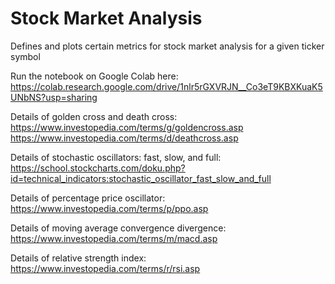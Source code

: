 # Stock Market Analysis
Defines and plots certain metrics for stock market analysis for a given ticker symbol

Run the notebook on Google Colab here: https://colab.research.google.com/drive/1nlr5rGXVRJN__Co3eT9KBXKuaK5UNbNS?usp=sharing

Details of golden cross and death cross: 
https://www.investopedia.com/terms/g/goldencross.asp <br>
https://www.investopedia.com/terms/d/deathcross.asp

Details of stochastic oscillators: fast, slow, and full:
https://school.stockcharts.com/doku.php?id=technical_indicators:stochastic_oscillator_fast_slow_and_full

Details of percentage price oscillator:
https://www.investopedia.com/terms/p/ppo.asp

Details of moving average convergence divergence:
https://www.investopedia.com/terms/m/macd.asp

Details of relative strength index:
https://www.investopedia.com/terms/r/rsi.asp


